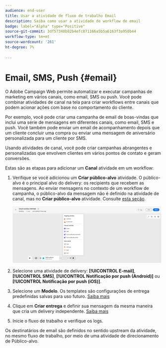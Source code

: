 ```yaml
---
audience: end-user
title: Usar a atividade de fluxo de trabalho Email
description: Saiba como usar a atividade de workflow de email
badge: label="Alpha" type="Positive"
source-git-commit: 3df57348b82b4efc871166a5b5a6163f3a950b44
workflow-type: tm+mt
source-wordcount: '261'
ht-degree: 7%

---
```



# Email, SMS, Push {#email}

O Adobe Campaign Web permite automatizar e executar campanhas de marketing em vários canais, como email, SMS ou push. Você pode combinar atividades de canal na tela para criar workflows entre canais que podem acionar ações com base no comportamento do cliente.

Por exemplo, você pode criar uma campanha de email de boas-vindas que inclui uma série de mensagens em diferentes canais, como email, SMS e push. Você também pode enviar um email de acompanhamento depois que um cliente concluir uma compra ou enviar uma mensagem de aniversário personalizada para um cliente por SMS.

Usando atividades de canal, você pode criar campanhas abrangentes e personalizadas que envolvem clientes em vários pontos de contato e geram conversões.

Estas são as etapas para adicionar um **Canal** atividade em um workflow:

1. Verifique se você adicionou um **Criar público-alvo** atividade. O público-alvo é o principal alvo do delivery: os recipients que recebem as mensagens. Ao enviar mensagens no contexto de um workflow de campanha, o público-alvo da mensagem não é definido na atividade de canal, mas no **Criar público-alvo** atividade. Consulte [esta seção](build-audience.md).

   ![](../../msg/assets/add-delivery-in-wf.png)

1. Selecione uma atividade de delivery: **[!UICONTROL E-mail]**, **[!UICONTROL SMS]**, **[!UICONTROL Notificação por push (Android)]** ou **[!UICONTROL Notificação por push (iOS)]**.

1. Selecione um **Modelo**. Os templates são configurações de entrega predefinidas salvas para uso futuro. [Saiba mais](../../msg/delivery-template.md)

1. Clique em **Criar entrega** e definir sua mensagem da mesma maneira que cria um delivery independente. [Saiba mais](../../msg/gs-messages.md)


1. Inicie o fluxo de trabalho e verifique os logs.

<!--
description, which use case you can perform (common other activities that you can link before of after the activity)

how to add and configure the activity

example of a configured activity within a workflow
The Email delivery activity allows you to configure the sending an email in a workflow. 

-->



<!-- Scheduled emails available?

This can be a single send email and sent just once, or it can be a recurring email.
* Single send emails are standard emails, sent once.
* Recurring emails allow you to send the same email multiple times to different targets over a defined period. You can aggregate the deliveries per period in order to get reports that correspond to your needs.

When linked to a scheduler, you can define recurring emails.-->

Os destinatários de email são definidos no sentido upstream da atividade, no mesmo fluxo de trabalho, por meio de uma atividade de direcionamento de Público-alvo.

<!--The message preparation is triggered according to the workflow execution parameters. From the message dashboard, you can select whether to request or not a manual confirmation to send the message (required by default). You can start the workflow manually or place a scheduler activity in the workflow to automate execution.-->
